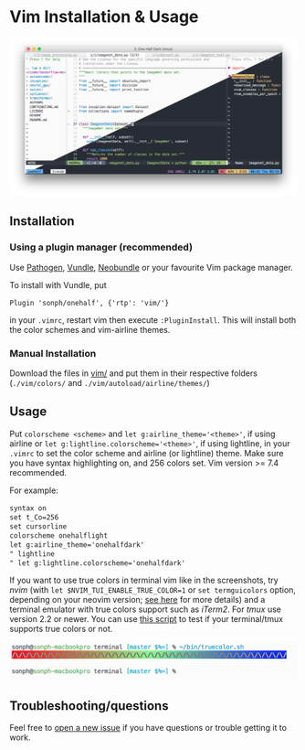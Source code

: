 # Vim Installation & Usage

![screenshot: vim](../screenshots/vim.png)

## Installation
### Using a plugin manager (recommended)

Use [Pathogen](http://github.com/tpope/vim-pathogen),
[Vundle](http://github.com/gmarik/vundle),
[Neobundle](http://github.com/Shougo/neobundle.vim) or your favourite Vim
package manager.

To install with Vundle, put

    Plugin 'sonph/onehalf', {'rtp': 'vim/'}

in your `.vimrc`, restart vim then execute `:PluginInstall`. This will install
both the color schemes and vim-airline themes.

### Manual Installation
Download the files in [vim/](./vim/) and put them in their respective folders
(`./vim/colors/` and `./vim/autoload/airline/themes/`)

## Usage
Put `colorscheme <scheme>` and `let g:airline_theme='<theme>'`, if using airline
or `let g:lightline.colorscheme='<theme>'`, if using lightline, in your `.vimrc`
to set the color scheme and airline (or lightline) theme. Make sure you have
syntax highlighting on, and 256 colors set. Vim version >= 7.4 recommended.

For example:

    syntax on
    set t_Co=256
    set cursorline
    colorscheme onehalflight
    let g:airline_theme='onehalfdark'
	" lightline
	" let g:lightline.colorscheme='onehalfdark'


If you want to use true colors in terminal vim like in the screenshots, try
_nvim_ (with `let $NVIM_TUI_ENABLE_TRUE_COLOR=1` or `set termguicolors` option,
depending on your neovim version;
[see here](https://github.com/neovim/neovim/wiki/Following-HEAD) for more
details) and a terminal emulator with true colors support such as _iTerm2_.
For _tmux_ use version 2.2 or newer. You can use
[this script](https://github.com/sonph/dotfiles/blob/master/bin/truecolor.sh)
to test if your terminal/tmux supports true colors or not.

![truecolors](./truecolors.png)

## Troubleshooting/questions
Feel free to [open a new issue](https://github.com/sonph/onehalf/issues/new)
if you have questions or trouble getting it to work.
